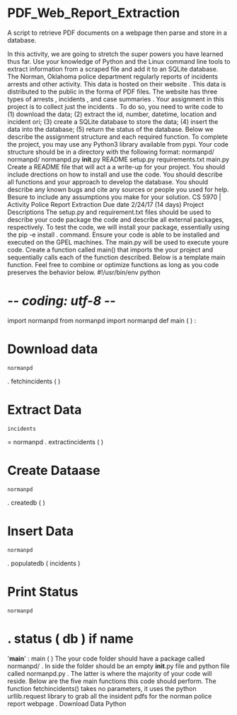 # PDF_Web_Report_Extraction
A script to retrieve PDF documents on a webpage then parse and store in a database.  

In this activity, we are going to stretch the super powers you have learned thus far. Use your knowledge of
Python and the Linux command line tools to extract information from a scraped file and add it to an SQLite
database.
The Norman, Oklahoma police department regularly reports of incidents arrests and other activity. This data is
hosted on 
their website
. This data is distributed to the public in the forma of PDF files.
The website has three types of 
arrests
, 
incidents
, and 
case summaries
. Your assignment in
this project is to collect 
just the incidents
. To do so, you need to write code to (1) download the data; (2)
extract the id, number, datetime, location and incident ori; (3) create a SQLite database to 
store the data; (4)
insert the data into the database; (5) return the status of the database.
Below we describe the assignment structure and each required function. To complete the project, you may use
any Python3 library available from pypi.
Your code structure should be in a directory with the following format:
normanpd/
    normanpd/
        normanpd.py
        __init__.py
    README
    setup.py
    requirements.txt
    main.py
Create a 
README
 file that will act a a write-up for your project. You should include drections on how to install
and use the code. You should describe all functions and your approach to develop the database. You should
describe any known bugs and cite any sources or people you used for help. 
Besure to include any
assumptions you make for your solution.
CS 5970 | Activity Police Report Extraction
Due date 2/24/17 (14 days)
Project Descriptions
The 
setup.py
 and 
requirement.txt
 files should be used to describe your code package the code
and describe all external packages, respectively. To test the code, we will install your package, essentially
using the 
pip -e install .
 command. Ensure your code is able to be installed and executed on the
GPEL machines.
The 
main.py
 will be used to execute youre code. Create a function called 
main()
 that imports the your
project and sequentially calls each of the function described. Below is a template main function. Feel free to
combine or optimize functions as long as you code preserves the behavior below.
#!/usr/bin/env python
# -*- coding: utf-8 -*-
import
 normanpd
from
 normanpd 
import
 normanpd
def
main
(
)
:
# Download data
    normanpd
.
fetchincidents
(
)
# Extract Data
    incidents 
=
 normanpd
.
extractincidents
(
)
# Create Dataase
    normanpd
.
createdb
(
)
# Insert Data
    normanpd
.
populatedb
(
incidents
)
# Print Status
    normanpd
.
status
(
db
)
if
 __name__ 
==
'__main__'
:
    main
(
)
The your code folder should have a package called 
normanpd/
. In side the folder should be an empty
__init__.py
 file and python file called 
normanpd.py
. The latter is where the majority of your code will
reside. Below are the five main functions this code should perform.
The function 
fetchincidents()
 takes no parameters, it uses the python 
urllib.request
 library to grab all
the insident pdfs for the 
norman police report webpage
.
Download Data
Python
